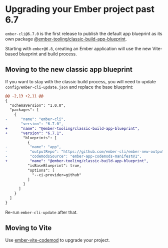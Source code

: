 # Upgrading your Ember project past 6.7

`ember-cli@6.7.0` is the first release to publish the default app blueprint as
its own package [@ember-tooling/classic-build-app-blueprint][npm].

[npm]: https://www.npmjs.com/package/@ember-tooling/classic-build-app-blueprint

Starting with `ember@6.8`, creating an Ember application will use the new
Vite-based blueprint and build process.

## Moving to the new classic app blueprint

If you want to stay with the classic build process, you will need to update
`config/ember-cli-update.json` and replace the base blueprint:

```diff
@@ -2,13 +2,11 @@
{
  "schemaVersion": "1.0.0",
  "packages": [
    {
-      "name": "ember-cli",
-      "version": "6.7.0",
+      "name": "@ember-tooling/classic-build-app-blueprint",
+      "version": "6.7.1",
        "blueprints": [
          {
-          "name": "app",
-          "outputRepo": "https://github.com/ember-cli/ember-new-output",
-          "codemodsSource": "ember-app-codemods-manifest@1",
+          "name": "@ember-tooling/classic-build-app-blueprint",
          "isBaseBlueprint": true,
          "options": [
            "--ci-provider=github"
          ]
        }
      ]
    }
  ]
}
```

Re-run `ember-cli-update` after that.

## Moving to Vite

Use [ember-vite-codemod][mod] to upgrade your project.

[mod]: https://github.com/mainmatter/ember-vite-codemod/
